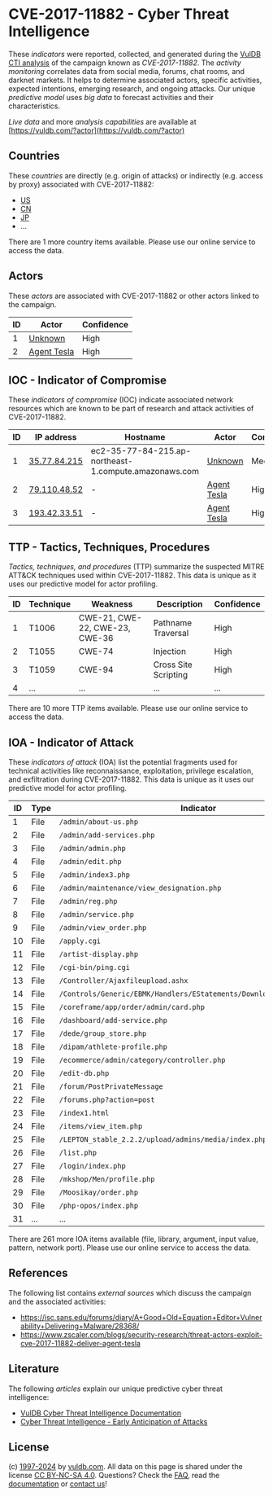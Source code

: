 # CVE-2017-11882 - Cyber Threat Intelligence

These _indicators_ were reported, collected, and generated during the [VulDB CTI analysis](https://vuldb.com/?kb.cti) of the campaign known as _CVE-2017-11882_. The _activity monitoring_ correlates data from social media, forums, chat rooms, and darknet markets. It helps to determine associated actors, specific activities, expected intentions, emerging research, and ongoing attacks. Our unique _predictive model_ uses _big data_ to forecast activities and their characteristics.

_Live data_ and more _analysis capabilities_ are available at [https://vuldb.com/?actor](https://vuldb.com/?actor)

## Countries

These _countries_ are directly (e.g. origin of attacks) or indirectly (e.g. access by proxy) associated with CVE-2017-11882:

* [US](https://vuldb.com/?country.us)
* [CN](https://vuldb.com/?country.cn)
* [JP](https://vuldb.com/?country.jp)
* ...

There are 1 more country items available. Please use our online service to access the data.

## Actors

These _actors_ are associated with CVE-2017-11882 or other actors linked to the campaign.

ID | Actor | Confidence
-- | ----- | ----------
1 | [Unknown](https://vuldb.com/?actor.unknown) | High
2 | [Agent Tesla](https://vuldb.com/?actor.agent_tesla) | High

## IOC - Indicator of Compromise

These _indicators of compromise_ (IOC) indicate associated network resources which are known to be part of research and attack activities of CVE-2017-11882.

ID | IP address | Hostname | Actor | Confidence
-- | ---------- | -------- | ----- | ----------
1 | [35.77.84.215](https://vuldb.com/?ip.35.77.84.215) | ec2-35-77-84-215.ap-northeast-1.compute.amazonaws.com | [Unknown](https://vuldb.com/?actor.unknown) | Medium
2 | [79.110.48.52](https://vuldb.com/?ip.79.110.48.52) | - | [Agent Tesla](https://vuldb.com/?actor.agent_tesla) | High
3 | [193.42.33.51](https://vuldb.com/?ip.193.42.33.51) | - | [Agent Tesla](https://vuldb.com/?actor.agent_tesla) | High

## TTP - Tactics, Techniques, Procedures

_Tactics, techniques, and procedures_ (TTP) summarize the suspected MITRE ATT&CK techniques used within CVE-2017-11882. This data is unique as it uses our predictive model for actor profiling.

ID | Technique | Weakness | Description | Confidence
-- | --------- | -------- | ----------- | ----------
1 | T1006 | CWE-21, CWE-22, CWE-23, CWE-36 | Pathname Traversal | High
2 | T1055 | CWE-74 | Injection | High
3 | T1059 | CWE-94 | Cross Site Scripting | High
4 | ... | ... | ... | ...

There are 10 more TTP items available. Please use our online service to access the data.

## IOA - Indicator of Attack

These _indicators of attack_ (IOA) list the potential fragments used for technical activities like reconnaissance, exploitation, privilege escalation, and exfiltration during CVE-2017-11882. This data is unique as it uses our predictive model for actor profiling.

ID | Type | Indicator | Confidence
-- | ---- | --------- | ----------
1 | File | `/admin/about-us.php` | High
2 | File | `/admin/add-services.php` | High
3 | File | `/admin/admin.php` | High
4 | File | `/admin/edit.php` | High
5 | File | `/admin/index3.php` | High
6 | File | `/admin/maintenance/view_designation.php` | High
7 | File | `/admin/reg.php` | High
8 | File | `/admin/service.php` | High
9 | File | `/admin/view_order.php` | High
10 | File | `/apply.cgi` | Medium
11 | File | `/artist-display.php` | High
12 | File | `/cgi-bin/ping.cgi` | High
13 | File | `/Controller/Ajaxfileupload.ashx` | High
14 | File | `/Controls/Generic/EBMK/Handlers/EStatements/DownloadEStatement.ashx` | High
15 | File | `/coreframe/app/order/admin/card.php` | High
16 | File | `/dashboard/add-service.php` | High
17 | File | `/dede/group_store.php` | High
18 | File | `/dipam/athlete-profile.php` | High
19 | File | `/ecommerce/admin/category/controller.php` | High
20 | File | `/edit-db.php` | Medium
21 | File | `/forum/PostPrivateMessage` | High
22 | File | `/forums.php?action=post` | High
23 | File | `/index1.html` | Medium
24 | File | `/items/view_item.php` | High
25 | File | `/LEPTON_stable_2.2.2/upload/admins/media/index.php` | High
26 | File | `/list.php` | Medium
27 | File | `/login/index.php` | High
28 | File | `/mkshop/Men/profile.php` | High
29 | File | `/Moosikay/order.php` | High
30 | File | `/php-opos/index.php` | High
31 | ... | ... | ...

There are 261 more IOA items available (file, library, argument, input value, pattern, network port). Please use our online service to access the data.

## References

The following list contains _external sources_ which discuss the campaign and the associated activities:

* https://isc.sans.edu/forums/diary/A+Good+Old+Equation+Editor+Vulnerability+Delivering+Malware/28368/
* https://www.zscaler.com/blogs/security-research/threat-actors-exploit-cve-2017-11882-deliver-agent-tesla

## Literature

The following _articles_ explain our unique predictive cyber threat intelligence:

* [VulDB Cyber Threat Intelligence Documentation](https://vuldb.com/?kb.cti)
* [Cyber Threat Intelligence - Early Anticipation of Attacks](https://www.scip.ch/en/?labs.20201022)

## License

(c) [1997-2024](https://vuldb.com/?kb.changelog) by [vuldb.com](https://vuldb.com/?kb.about). All data on this page is shared under the license [CC BY-NC-SA 4.0](https://creativecommons.org/licenses/by-nc-sa/4.0/). Questions? Check the [FAQ](https://vuldb.com/?kb.faq), read the [documentation](https://vuldb.com/?kb) or [contact us](https://vuldb.com/?contact)!
